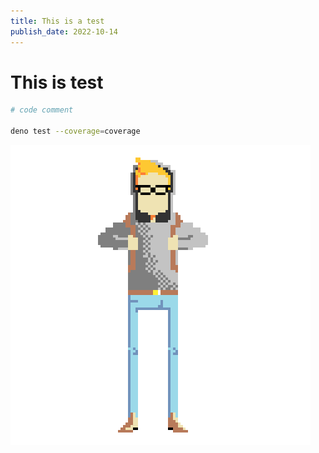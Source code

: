 ```yaml
---
title: This is a test
publish_date: 2022-10-14
---
```


# This is test

```sh
# code comment

deno test --coverage=coverage
```

![Image test](../images/avatar.png)
